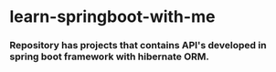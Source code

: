 # learn-springboot-with-me  

### Repository has projects that contains API's developed in spring boot framework with hibernate ORM.
